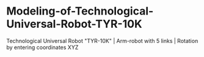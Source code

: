 # Modeling-of-Technological-Universal-Robot-TYR-10K

Technological Universal Robot "TYR-10K" | Arm-robot with 5 links | Rotation by entering coordinates XYZ

